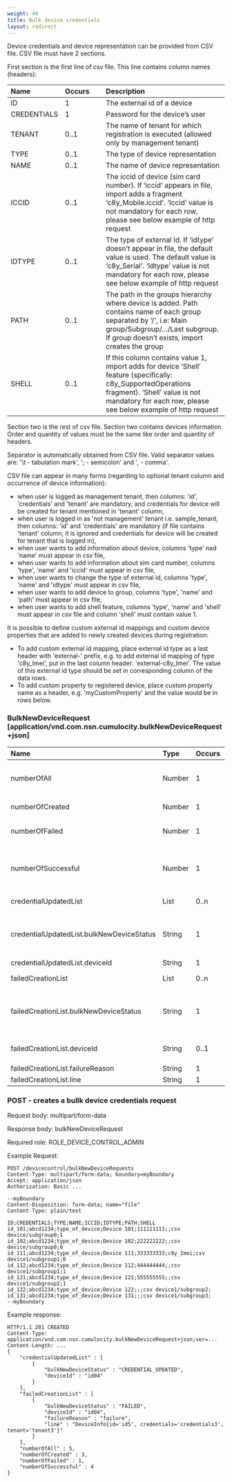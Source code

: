```yaml
---
weight: 40
title: Bulk device credentials
layout: redirect
---
```


Device credentials and device representation can be provided from CSV file. CSV file must have 2 sections.

First section is the first line of csv file. This line contains column names (headers):

<table>
<colgroup>
<col style="width: 20%;">
<col style="width: 20%;">
<col style="width: 60%;">
</colgroup>
<thead>
<tr>
<th align="left">Name</th>
<th align="left">Occurs</th>
<th align="left">Description</th>
</tr>
</thead>
<tbody>
<tr>
<td align="left">ID</td>
<td align="left">1</td>
<td align="left">The external id of a device</td>
</tr>
<tr>
<td align="left">CREDENTIALS</td>
<td align="left">1</td>
<td align="left">Password for the device’s user</td>
</tr>
<tr>
<td align="left">TENANT</td>
<td align="left">0..1</td>
<td align="left">The name of tenant for which registration is executed (allowed only by management tenant)</td>
</tr>
<tr>
<td align="left">TYPE</td>
<td align="left">0..1</td>
<td align="left">The type of device representation</td>
</tr>
<tr>
<td align="left">NAME</td>
<td align="left">0..1</td>
<td align="left">The name of device representation</td>
</tr>
<tr>
<td align="left">ICCID</td>
<td align="left">0..1</td>
<td align="left">The iccid of device (sim card number). If ‘iccid’ appears in file, import adds a fragment ‘c8y_Mobile.iccid’. ‘Iccid’ value is not mandatory for each row, please see below example of http request</td>
</tr>
<tr>
<td align="left">IDTYPE</td>
<td align="left">0..1</td>
<td align="left">The type of external Id. If ‘idtype’ doesn’t appear in file, the default value is used. The default value is ‘c8y_Serial’. ‘Idtype’ value is not mandatory for each row, please see below example of http request</td>
</tr>
<tr>
<td align="left">PATH</td>
<td align="left">0..1</td>
<td align="left">The path in the groups hierarchy where device is added. Path contains name of each group separated by ‘/', i.e: Main group/Subgroup/…/Last subgroup. If group doesn’t exists, import creates the group</td>
</tr>
<tr>
<td align="left">SHELL</td>
<td align="left">0..1</td>
<td align="left">If this column contains value 1, import adds for device ‘Shell’ feature (specifically: c8y_SupportedOperations fragment). ‘Shell’ value is not mandatory for each row, please see below example of http request</td>
</tr>
</tbody>
</table>

Section two is the rest of csv file. Section two contains devices information. Order and quantity of values must be the same like order and quantity of headers.

Separator is automatically obtained from CSV file. Valid separator values are: '\t - tabulation mark', '; - semicolon' and ', - comma'.

CSV file can appear in many forms (regarding to optional tenant column and occurrence of device information):
* when user is logged as management tenant, then columns: 'id', 'credentials' and 'tenant' are mandatory, and credentials for device will be created for tenant mentioned in 'tenant' column,
* when user is logged in as 'not management' tenant i.e. sample_tenant, then columns: 'id' and 'credentials' are mandatory (if file contains 'tenant' column, it is ignored and credentials for device will be created for tenant that is logged in),
* when user wants to add information about device, columns 'type' nad 'name' must appear in csv file,
* when user wants to add information about sim card number, columns 'type', 'name' and 'iccid' must appear in csv file,
* when user wants to change the type of external id, columns 'type', 'name' and 'idtype' must appear in csv file,
* when user wants to add device to group, columns 'type', 'name' and 'path' must appear in csv file,
* when user wants to add shell feature, columns 'type', 'name' and 'shell' must appear in csv file and column 'shell' must contain value 1.

It is possible to define custom external id mappings and custom device properties that are added to newly created devices during registration:

* To add custom external id mapping, place external id type as a last header with 'external-' prefix, e.g. to add external id mapping of type 'c8y_Imei', put in the last column header: 'external-c8y_Imei'. The value of this external id type should be set in corresponding column of the data rows.
* To add custom property to registered device, place custom property name as a header, e.g. 'myCustomProperty' and the value would be in rows below.

### BulkNewDeviceRequest [application/vnd.com.nsn.cumulocity.bulkNewDeviceRequest+json]

<table>
<colgroup>
<col style="width: 35%;">
<col style="width: 10%;">
<col style="width: 5%;">
<col style="width: 50%;">
</colgroup>
<thead>
<tr>
<th align="left">Name</th>
<th align="left">Type</th>
<th align="left">Occurs</th>
<th align="left">Description</th>
</tr>
</thead>
<tbody>
<tr>
<td align="left">numberOfAll</td>
<td align="left">Number</td>
<td align="left">1</td>
<td align="left">Number of lines processed from CSV file, without first line (column headers)</td>
</tr>
<tr>
<td align="left">numberOfCreated</td>
<td align="left">Number</td>
<td align="left">1</td>
<td align="left">Number of created device credentials</td>
</tr>
<tr>
<td align="left">numberOfFailed</td>
<td align="left">Number</td>
<td align="left">1</td>
<td align="left">Number of failed creation of device credentials</td>
</tr>
<tr>
<td align="left">numberOfSuccessful</td>
<td align="left">Number</td>
<td align="left">1</td>
<td align="left">Number of successful creation of device credentials, contains create and update operations</td>
</tr>
<tr>
<td align="left">credentialUpdatedList</td>
<td align="left">List</td>
<td align="left">0..n</td>
<td align="left">Array with updated device credentials</td>
</tr>
<tr>
<td align="left">credentialUpdatedList.bulkNewDeviceStatus</td>
<td align="left">String</td>
<td align="left">1</td>
<td align="left">Device credentials creation status, possible values: CREATED, FAILED, CREDENTIAL_UPDATED</td>
</tr>
<tr>
<td align="left">credentialUpdatedList.deviceId</td>
<td align="left">String</td>
<td align="left">1</td>
<td align="left">Id of device</td>
</tr>
<tr>
<td align="left">failedCreationList</td>
<td align="left">List</td>
<td align="left">0..n</td>
<td align="left">Array with updated device credentials</td>
</tr>
<tr>
<td align="left">failedCreationList.bulkNewDeviceStatus</td>
<td align="left">String</td>
<td align="left">1</td>
<td align="left">Device credentials creation status, possible values: CREATED, FAILED, CREDENTIAL_UPDATED</td>
</tr>
<tr>
<td align="left">failedCreationList.deviceId</td>
<td align="left">String</td>
<td align="left">0..1</td>
<td align="left">Id of device, appears if application can obtain it from file</td>
</tr>
<tr>
<td align="left">failedCreationList.failureReason</td>
<td align="left">String</td>
<td align="left">1</td>
<td align="left">Reason of error</td>
</tr>
<tr>
<td align="left">failedCreationList.line</td>
<td align="left">String</td>
<td align="left">1</td>
<td align="left">Line with error</td>
</tr>
</tbody>
</table>

### POST - creates a bullk device credentials request

Request body: multipart/form-data

Response body: bulkNewDeviceRequest

Required role: ROLE\_DEVICE\_CONTROL\_ADMIN

Example Request:

    POST /devicecontrol/bulkNewDeviceRequests
    Content-Type: multipart/form-data; boundary=myBoundary
    Accept: application/json
    Authorization: Basic ...

    --myBoundary
    Content-Disposition: form-data; name="file"
    Content-Type: plain/text

    ID;CREDENTIALS;TYPE;NAME;ICCID;IDTYPE;PATH;SHELL
    id_101;abcd1234;type_of_device;Device 101;111111111;;csv device/subgroup0;1
    id_102;abcd1234;type_of_device;Device 102;222222222;;csv device/subgroup0;0
    id_111;abcd1234;type_of_device;Device 111;333333333;c8y_Imei;csv device1/subgroup1;0
    id_112;abcd1234;type_of_device;Device 112;444444444;;csv device1/subgroup1;1
    id_121;abcd1234;type_of_device;Device 121;555555555;;csv device1/subgroup2;1
    id_122;abcd1234;type_of_device;Device 122;;;csv device1/subgroup2;
    id_131;abcd1234;type_of_device;Device 131;;;csv device1/subgroup3;
    --myBoundary

Example response:

    HTTP/1.1 201 CREATED
    Content-Type: application/vnd.com.nsn.cumulocity.bulkNewDeviceRequest+json;ver=...
    Content-Length: ...
    {
        "credentialUpdatedList" : [
            {
                "bulkNewDeviceStatus" : "CREDENTIAL_UPDATED",
                "deviceId" : "id04"
            }
        ],
        "failedCreationList" : [
            {
                "bulkNewDeviceStatus" : "FAILED",
                "deviceId" : "id04",
                "failureReason" : "failure",
                "line" : "DeviceInfo{id='id5', credentials='credentials3', tenant='tenant3'}"
            }
        ],
        "numberOfAll" : 5,
        "numberOfCreated" : 3,
        "numberOfFailed" : 1,
        "numberOfSuccessful" : 4
    }
